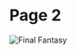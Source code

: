 # Page 2 

![Final Fantasy](http://www.gamemonday.com/wp-content/uploads/2018/02/FINAL-FANTASY-XV-WINDOWS-EDITION-demo-03.jpg)
